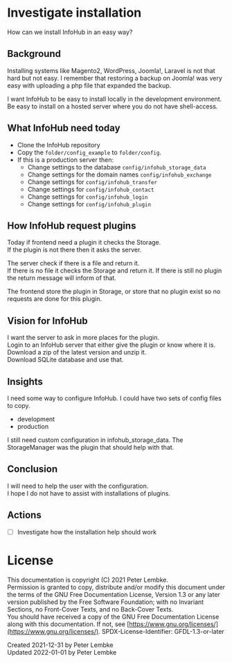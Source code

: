 # Investigate installation
How can we install InfoHub in an easy way?

## Background
Installing systems like Magento2, WordPress, Joomla!, Laravel is not that hard but not easy.
I remember that restoring a backup on Joomla! was very easy with uploading a php file that expanded the backup. 

I want InfoHub to be easy to install locally in the development environment.  
Be easy to install on a hosted server where you do not have shell-access.

## What InfoHub need today

* Clone the InfoHub repository
* Copy the `folder/config_example` to `folder/config`.
* If this is a production server then:
  * Change settings to the database `config/infohub_storage_data`
  * Change settings for the domain names `config/infohub_exchange`
  * Change settings for `config/infohub_transfer`
  * Change settings for `config/infohub_contact`
  * Change settings for `config/infohub_login`
  * Change settings for `config/infohub_plugin`

## How InfoHub request plugins

Today if frontend need a plugin it checks the Storage.   
If the plugin is not there then it asks the server.  

The server check if there is a file and return it.   
If there is no file it checks the Storage and return it.
If there is still no plugin the return message will inform of that.

The frontend store the plugin in Storage, 
or store that no plugin exist so no requests are done for this plugin.  

## Vision for InfoHub

I want the server to ask in more places for the plugin.  
Login to an InfoHub server that either give the plugin or know where it is.  
Download a zip of the latest version and unzip it.  
Download SQLite database and use that.  

## Insights

I need some way to configure InfoHub. I could have two sets of config files to copy.
* development
* production

I still need custom configuration in infohub_storage_data.
The StorageManager was the plugin that should help with that. 

## Conclusion

I will need to help the user with the configuration.  
I hope I do not have to assist with installations of plugins.

## Actions

* [ ] Investigate how the installation help should work
 
# License
This documentation is copyright (C) 2021 Peter Lembke.  
Permission is granted to copy, distribute and/or modify this document under the terms of the GNU Free Documentation License, Version 1.3 or any later version published by the Free Software Foundation; with no Invariant Sections, no Front-Cover Texts, and no Back-Cover Texts.  
You should have received a copy of the GNU Free Documentation License along with this documentation. If not, see [https://www.gnu.org/licenses/](https://www.gnu.org/licenses/).  SPDX-License-Identifier: GFDL-1.3-or-later  

Created 2021-12-31 by Peter Lembke  
Updated 2022-01-01 by Peter Lembke  
